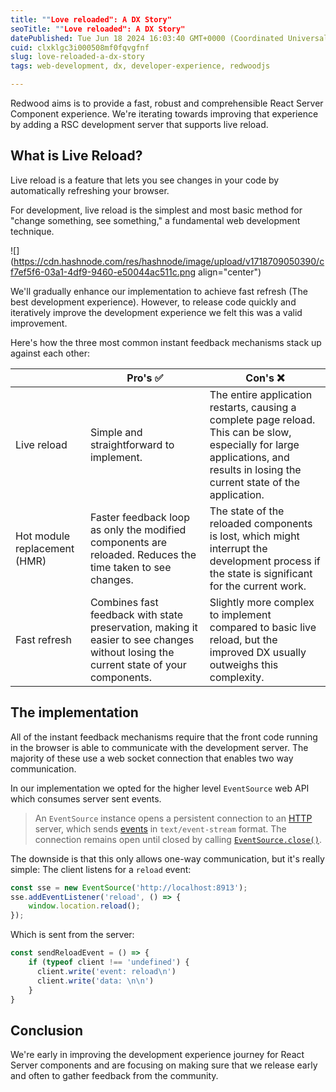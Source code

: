 ```yaml
---
title: ""Love reloaded": A DX Story"
seoTitle: ""Love reloaded": A DX Story"
datePublished: Tue Jun 18 2024 16:03:40 GMT+0000 (Coordinated Universal Time)
cuid: clxklgc3i000508mf0fqvgfnf
slug: love-reloaded-a-dx-story
tags: web-development, dx, developer-experience, redwoodjs

---
```


Redwood aims is to provide a fast, robust and comprehensible React Server Component experience. We're iterating towards improving that experience by adding a RSC development server that supports live reload.

## What is Live Reload?

Live reload is a feature that lets you see changes in your code by automatically refreshing your browser.

For development, live reload is the simplest and most basic method for "change something, see something," a fundamental web development technique.

![](https://cdn.hashnode.com/res/hashnode/image/upload/v1718709050390/cf7ef5f6-03a1-4df9-9460-e50044ac511c.png align="center")

We'll gradually enhance our implementation to achieve fast refresh (The best development experience). However, to release code quickly and iteratively improve the development experience we felt this was a valid improvement.

Here's how the three most common instant feedback mechanisms stack up against each other:

|  | Pro's ✅ | Con's ❌ |
| --- | --- | --- |
| Live reload | Simple and straightforward to implement. | The entire application restarts, causing a complete page reload. This can be slow, especially for large applications, and results in losing the current state of the application. |
| Hot module replacement (HMR) | Faster feedback loop as only the modified components are reloaded. Reduces the time taken to see changes. | The state of the reloaded components is lost, which might interrupt the development process if the state is significant for the current work. |
| Fast refresh | Combines fast feedback with state preservation, making it easier to see changes without losing the current state of your components. | Slightly more complex to implement compared to basic live reload, but the improved DX usually outweighs this complexity. |

## The implementation

All of the instant feedback mechanisms require that the front code running in the browser is able to communicate with the development server. The majority of these use a web socket connection that enables two way communication.

In our implementation we opted for the higher level `EventSource` web API which consumes server sent events.

> An `EventSource` instance opens a persistent connection to an [HTTP](https://developer.mozilla.org/en-US/docs/Web/HTTP) server, which sends [events](https://developer.mozilla.org/en-US/docs/Learn/JavaScript/Building_blocks/Events) in `text/event-stream` format. The connection remains open until closed by calling [`EventSource.close()`](https://developer.mozilla.org/en-US/docs/Web/API/EventSource/close).

The downside is that this only allows one-way communication, but it's really simple: The client listens for a `reload` event:

```javascript
const sse = new EventSource('http://localhost:8913');
sse.addEventListener('reload', () => {
    window.location.reload();
});
```

Which is sent from the server:

```javascript
const sendReloadEvent = () => {
    if (typeof client !== 'undefined') {
      client.write('event: reload\n')
      client.write('data: \n\n')
    }
}
```

## Conclusion

We're early in improving the development experience journey for React Server components and are focusing on making sure that we release early and often to gather feedback from the community.
